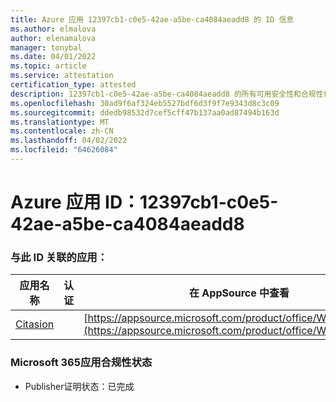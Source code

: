 ```yaml
---
title: Azure 应用 12397cb1-c0e5-42ae-a5be-ca4084aeadd8 的 ID 信息
ms.author: elmalova
author: elenamalova
manager: tonybal
ms.date: 04/01/2022
ms.topic: article
ms.service: attestation
certification_type: attested
description: 12397cb1-c0e5-42ae-a5be-ca4084aeadd8 的所有可用安全性和合规性信息。
ms.openlocfilehash: 30ad9f6af324eb5527bdf6d3f9f7e9343d8c3c09
ms.sourcegitcommit: ddedb98532d7cef5cff47b137aa0ad87494b163d
ms.translationtype: MT
ms.contentlocale: zh-CN
ms.lasthandoff: 04/02/2022
ms.locfileid: "64626084"
---
```

# <a name="azure-app-id-12397cb1-c0e5-42ae-a5be-ca4084aeadd8"></a>Azure 应用 ID：12397cb1-c0e5-42ae-a5be-ca4084aeadd8


### <a name="apps-associated-with-this-id"></a>与此 ID 关联的应用：
| **应用名称** | **认证** | **在 AppSource 中查看** |
|--------------|---------------|-----------------------|
| [Citasion](../forward/WA200003530.md) |  | [https://appsource.microsoft.com/product/office/WA200003530](https://appsource.microsoft.com/product/office/WA200003530) |

### <a name="microsoft-365-app-compliance-status"></a>Microsoft 365应用合规性状态
- Publisher证明状态：已完成
